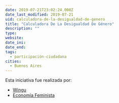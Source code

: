 ```yaml
---
date: 2019-07-21T23:02:24.000Z
date_last_modified: 2019-07-21
uid: calculadora-de-la-desigualdad-de-genero
title: "Calculadora De La Desigualdad De Género"
description: ""
type: 
website: 
date_ini: 
date_end: 
tags:
  - participación-ciudadana
cities: 
  - Buenos Aires
---
```


Esta iniciativa fue realizada por:

- [Wingu](/organizaciones/wingu)
- [Economía Feminista](/organizaciones/economia-feminista)
